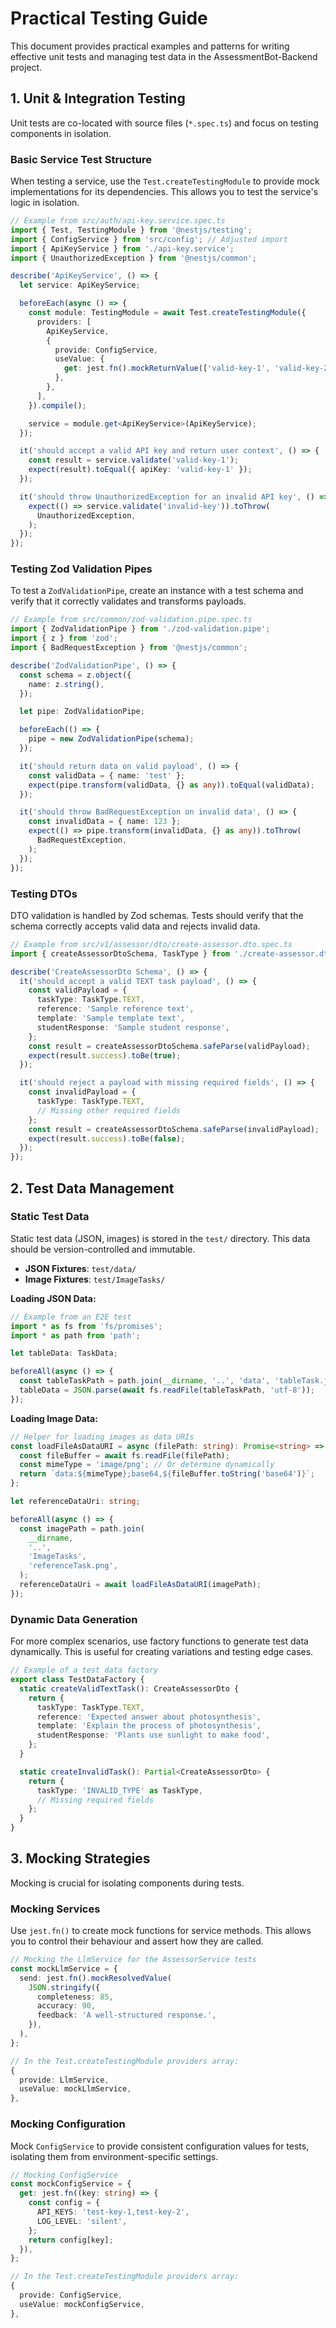 # Practical Testing Guide

This document provides practical examples and patterns for writing effective unit tests and managing test data in the AssessmentBot-Backend project.

## 1. Unit & Integration Testing

Unit tests are co-located with source files (`*.spec.ts`) and focus on testing components in isolation.

### Basic Service Test Structure

When testing a service, use the `Test.createTestingModule` to provide mock implementations for its dependencies. This allows you to test the service's logic in isolation.

```typescript
// Example from src/auth/api-key.service.spec.ts
import { Test, TestingModule } from '@nestjs/testing';
import { ConfigService } from 'src/config'; // Adjusted import
import { ApiKeyService } from './api-key.service';
import { UnauthorizedException } from '@nestjs/common';

describe('ApiKeyService', () => {
  let service: ApiKeyService;

  beforeEach(async () => {
    const module: TestingModule = await Test.createTestingModule({
      providers: [
        ApiKeyService,
        {
          provide: ConfigService,
          useValue: {
            get: jest.fn().mockReturnValue(['valid-key-1', 'valid-key-2']),
          },
        },
      ],
    }).compile();

    service = module.get<ApiKeyService>(ApiKeyService);
  });

  it('should accept a valid API key and return user context', () => {
    const result = service.validate('valid-key-1');
    expect(result).toEqual({ apiKey: 'valid-key-1' });
  });

  it('should throw UnauthorizedException for an invalid API key', () => {
    expect(() => service.validate('invalid-key')).toThrow(
      UnauthorizedException,
    );
  });
});
```

### Testing Zod Validation Pipes

To test a `ZodValidationPipe`, create an instance with a test schema and verify that it correctly validates and transforms payloads.

```typescript
// Example from src/common/zod-validation.pipe.spec.ts
import { ZodValidationPipe } from './zod-validation.pipe';
import { z } from 'zod';
import { BadRequestException } from '@nestjs/common';

describe('ZodValidationPipe', () => {
  const schema = z.object({
    name: z.string(),
  });

  let pipe: ZodValidationPipe;

  beforeEach(() => {
    pipe = new ZodValidationPipe(schema);
  });

  it('should return data on valid payload', () => {
    const validData = { name: 'test' };
    expect(pipe.transform(validData, {} as any)).toEqual(validData);
  });

  it('should throw BadRequestException on invalid data', () => {
    const invalidData = { name: 123 };
    expect(() => pipe.transform(invalidData, {} as any)).toThrow(
      BadRequestException,
    );
  });
});
```

### Testing DTOs

DTO validation is handled by Zod schemas. Tests should verify that the schema correctly accepts valid data and rejects invalid data.

```typescript
// Example from src/v1/assessor/dto/create-assessor.dto.spec.ts
import { createAssessorDtoSchema, TaskType } from './create-assessor.dto';

describe('CreateAssessorDto Schema', () => {
  it('should accept a valid TEXT task payload', () => {
    const validPayload = {
      taskType: TaskType.TEXT,
      reference: 'Sample reference text',
      template: 'Sample template text',
      studentResponse: 'Sample student response',
    };
    const result = createAssessorDtoSchema.safeParse(validPayload);
    expect(result.success).toBe(true);
  });

  it('should reject a payload with missing required fields', () => {
    const invalidPayload = {
      taskType: TaskType.TEXT,
      // Missing other required fields
    };
    const result = createAssessorDtoSchema.safeParse(invalidPayload);
    expect(result.success).toBe(false);
  });
});
```

## 2. Test Data Management

### Static Test Data

Static test data (JSON, images) is stored in the `test/` directory. This data should be version-controlled and immutable.

- **JSON Fixtures**: `test/data/`
- **Image Fixtures**: `test/ImageTasks/`

**Loading JSON Data:**

```typescript
// Example from an E2E test
import * as fs from 'fs/promises';
import * as path from 'path';

let tableData: TaskData;

beforeAll(async () => {
  const tableTaskPath = path.join(__dirname, '..', 'data', 'tableTask.json');
  tableData = JSON.parse(await fs.readFile(tableTaskPath, 'utf-8'));
});
```

**Loading Image Data:**

```typescript
// Helper for loading images as data URIs
const loadFileAsDataURI = async (filePath: string): Promise<string> => {
  const fileBuffer = await fs.readFile(filePath);
  const mimeType = 'image/png'; // Or determine dynamically
  return `data:${mimeType};base64,${fileBuffer.toString('base64')}`;
};

let referenceDataUri: string;

beforeAll(async () => {
  const imagePath = path.join(
    __dirname,
    '..',
    'ImageTasks',
    'referenceTask.png',
  );
  referenceDataUri = await loadFileAsDataURI(imagePath);
});
```

### Dynamic Data Generation

For more complex scenarios, use factory functions to generate test data dynamically. This is useful for creating variations and testing edge cases.

```typescript
// Example of a test data factory
export class TestDataFactory {
  static createValidTextTask(): CreateAssessorDto {
    return {
      taskType: TaskType.TEXT,
      reference: 'Expected answer about photosynthesis',
      template: 'Explain the process of photosynthesis',
      studentResponse: 'Plants use sunlight to make food',
    };
  }

  static createInvalidTask(): Partial<CreateAssessorDto> {
    return {
      taskType: 'INVALID_TYPE' as TaskType,
      // Missing required fields
    };
  }
}
```

## 3. Mocking Strategies

Mocking is crucial for isolating components during tests.

### Mocking Services

Use `jest.fn()` to create mock functions for service methods. This allows you to control their behaviour and assert how they are called.

```typescript
// Mocking the LlmService for the AssessorService tests
const mockLlmService = {
  send: jest.fn().mockResolvedValue(
    JSON.stringify({
      completeness: 85,
      accuracy: 90,
      feedback: 'A well-structured response.',
    }),
  ),
};

// In the Test.createTestingModule providers array:
{
  provide: LlmService,
  useValue: mockLlmService,
},
```

### Mocking Configuration

Mock `ConfigService` to provide consistent configuration values for tests, isolating them from environment-specific settings.

```typescript
// Mocking ConfigService
const mockConfigService = {
  get: jest.fn((key: string) => {
    const config = {
      API_KEYS: 'test-key-1,test-key-2',
      LOG_LEVEL: 'silent',
    };
    return config[key];
  }),
};

// In the Test.createTestingModule providers array:
{
  provide: ConfigService,
  useValue: mockConfigService,
},
```
